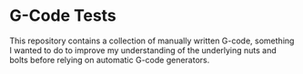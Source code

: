 # G-Code Tests

This repository contains a collection of manually written G-code, something
I wanted to do to improve my understanding of the underlying nuts and bolts
before relying on automatic G-code generators.
